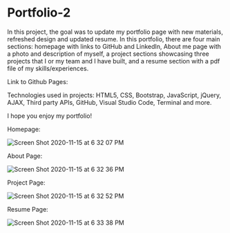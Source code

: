 # Portfolio-2

In this project, the goal was to update my portfolio page with new materials, refreshed design and updated resume. In this portfolio, there are four main sections: homepage with links to GitHub and LinkedIn, About me page with a photo and description of myself, a project sections showcasing three projects that I or my team and I have built, and a resume section with a pdf file of my skills/experiences.

Link to Github Pages:

Technologies used in projects: HTML5, CSS, Bootstrap, JavaScript, jQuery, AJAX, Third party APIs, GitHub, Visual Studio Code, Terminal and more.

I hope you enjoy my portfolio!

Homepage:

![Screen Shot 2020-11-15 at 6 32 07 PM](https://user-images.githubusercontent.com/70075378/99203870-20340580-2771-11eb-8bae-ab7f2f486157.png)

About Page:

![Screen Shot 2020-11-15 at 6 32 36 PM](https://user-images.githubusercontent.com/70075378/99203893-3215a880-2771-11eb-8ff4-1f9265b009a2.png)

Project Page:

![Screen Shot 2020-11-15 at 6 32 52 PM](https://user-images.githubusercontent.com/70075378/99203912-3fcb2e00-2771-11eb-98b8-9d6e5039b1f3.png)

Resume Page:

![Screen Shot 2020-11-15 at 6 33 38 PM](https://user-images.githubusercontent.com/70075378/99203943-4c4f8680-2771-11eb-9e28-b7790ff6b2e4.png)
